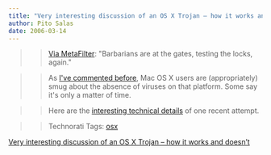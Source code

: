 ```yaml
---
title: "Very interesting discussion of an OS X Trojan – how it works and doesn’t"
author: Pito Salas
date: 2006-03-14
---
```



>>

>> [Via MetaFilter](<http://www.metafilter.com/mefi/49232>): "Barbarians are
at the gates, testing the locks, again."

>>

>> As [I've commented before](</weblogs/archives/001090.php>), Mac OS X users
are (appropriately) smug about the absence of viruses on that platform. Some
say it's only a matter of time.

>>

>> Here are the [interesting technical
details](<http://www.ambrosiasw.com/forums/index.php?showtopic=102379>) of one
recent attempt.

>>

>> Technorati Tags: [osx](<http://www.technorati.com/tag/osx>)


[Very interesting discussion of an OS X Trojan – how it works and doesn’t](None)
